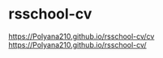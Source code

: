 # rsschool-cv
https://Polyana210.github.io/rsschool-cv/cv
https://Polyana210.github.io/rsschool-cv/
